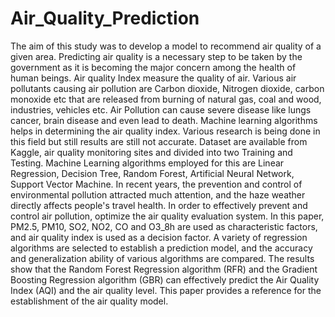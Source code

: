 # Air_Quality_Prediction

The aim of this study was to develop a model to recommend air quality of a given area.
Predicting air quality is a necessary step to be taken by the government as it is becoming the major concern among the health of human beings. Air quality Index measure the quality of air. Various air pollutants causing air pollution are Carbon dioxide, Nitrogen dioxide, carbon monoxide etc that are released from burning of natural gas, coal and wood, industries, vehicles etc. Air Pollution can cause severe disease like lungs cancer, brain disease and even lead to death. Machine learning algorithms helps in determining the air quality index. Various research is being done in this field but still results are still not accurate. Dataset are available from Kaggle, air quality monitoring sites and divided into two Training and Testing. Machine Learning algorithms employed for this are Linear Regression, Decision Tree, Random Forest, Artificial Neural Network, Support Vector Machine.
In recent years, the prevention and control of environmental pollution attracted much attention, and the haze weather directly affects people's travel health. In order to effectively prevent and control air pollution, optimize the air quality evaluation system. In this paper, PM2.5, PM10, SO2, NO2, CO and O3_8h are used as characteristic factors, and air quality index is used as a decision factor. A variety of regression algorithms are selected to establish a prediction model, and the accuracy and generalization ability of various algorithms are compared. The results show that the Random Forest Regression algorithm (RFR) and the Gradient Boosting Regression algorithm (GBR) can effectively predict the Air Quality Index (AQI) and the air quality level. This paper provides a reference for the establishment of the air quality model.
